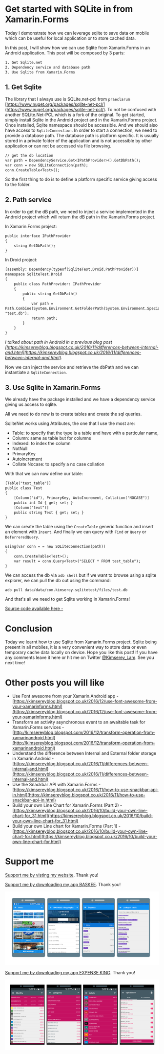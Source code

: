 # Get started with SQLite in from Xamarin.Forms

Today I demonstrate how we can leverage sqlite to save data on mobile which can be useful for local application or to store cached data.

In this post, I will show how we can use Sqlite from Xamarin.Forms in an Android application. This post will be composed by 3 parts:

```
1. Get Sqlite.net
2. Dependency service and database path
3. Use Sqlite from Xamarin.Forms
 ```

## 1. Get Sqlite

The library that I always use is SQLite.net-pcl from `praeclarum` [https://www.nuget.org/packages/sqlite-net-pcl/](https://www.nuget.org/packages/sqlite-net-pcl/).
To not be confused with another SQLite.Net-PCL which is a fork of the original.
To get started, simply install Sqlite in the Android project and in the Xamarin.Forms project. Once installed, Sqlite namespace should be accessible. And we should also have access to `SqliteConnection`. In order to start a connection, we need to provide a database path. The database path is platform specific. It is usually stored in a private folder of the application and is not accessible by other application or can not be accessed via file browsing. 

```
// get the db location
var path = DependencyService.Get<IPathProvider>().GetDbPath(); 
var conn = new SQLiteConnection(path);
conn.CreateTable<Test>();
```

So the first thing to do is to define a platform specific service giving access to the folder.

## 2. Path service

In order to get the dB path, we need to inject a service implemented in the Android project which will return the dB path in the Xamarin.Forms project.

In Xamarin.Forms project:

```
public interface IPathProvider
{
    string GetDbPath();
}
```

In Droid project:

```
[assembly: Dependency(typeof(SqliteTest.Droid.PathProvider))]
namespace SqliteTest.Droid
{
	public class PathProvider: IPathProvider
	{
		public string GetDbPath()
		{
			var path = Path.Combine(System.Environment.GetFolderPath(System.Environment.SpecialFolder.Personal), "test.db");
			return path;
		}
	}
}
```

_I talked about path in Android in a previous blog post [https://kimsereyblog.blogspot.co.uk/2016/11/differences-between-internal-and.html](https://kimsereyblog.blogspot.co.uk/2016/11/differences-between-internal-and.html)._

Now we can inject the service and retrieve the dbPath and we can instantiate a `SqliteConnection`.

## 3. Use Sqlite in Xamarin.Forms

We already have the package installed and we have a dependency service giving us access to sqlite.

All we need to do now is to create tables and create the sql queries.

SqliteNet works using Attributes, the one that I use the most are:
 - Table: to specify that the type is a table and have with a particular name, 
 - Column: same as table but for columns
 - Indexed: to index the column
 - NotNull
 - PrimaryKey
 - AutoIncrement
 - Collate Nocase: to specify a no case collation

With that we can now define our table:

```	
[Table("test_table")]
public class Test 
{
    [Column("id"), PrimaryKey, AutoIncrement, Collation("NOCASE")]
    public int Id { get; set; }
    [Column("text")]
    public string Text { get; set; }
}
```

We can create the table using the `CreateTable` generic function and insert an element with `Insert`. And finally we can query with `Find` or `Query` or `DeferreredQuery`.

```
using(var conn = = new SQLiteConnection(path))
{
    conn.CreateTable<Test>();
    var result = conn.Query<Test>("SELECT * FROM test_table");
}
```

We can access the db via `adb shell` but if we want to browse using a sqlite explorer, we can pull the db out using the command:

```
adb pull data/data/com.kimserey.sqlitetest/files/test.db
```

And that's all we need to get Sqlite working in Xamarin.Forms!

[Source code available here - ](https://github.com/Kimserey/SqliteTest)

# Conclusion

Today we learnt how to use Sqlite from Xamarin.Forms project. Sqlite being present in all mobiles, it is a very convenient way to store data or even temporary cache data locally on device. Hope you like this post! If you have any comments leave it here or hit me on Twitter [@Kimserey_Lam](https://twitter.com/Kimserey_Lam). See you next time!

# Other posts you will like

- Use Font awesome from your Xamarin.Android app - [https://kimsereyblog.blogspot.co.uk/2016/12/use-font-awesome-from-your-xamarinforms.html](https://kimsereyblog.blogspot.co.uk/2016/12/use-font-awesome-from-your-xamarinforms.html)
- Transform an activity asynchronous event to an awaitable task for Xamarin.Forms services - [http://kimsereyblog.blogspot.com/2016/12/transform-operation-from-xamarinandroid.html](http://kimsereyblog.blogspot.com/2016/12/transform-operation-from-xamarinandroid.html)
- Understand the difference between Internal and External folder storage in Xamarin.Android - [https://kimsereyblog.blogspot.co.uk/2016/11/differences-between-internal-and.html](https://kimsereyblog.blogspot.co.uk/2016/11/differences-between-internal-and.html)
- Use the Snackbar API with Xamarin.Forms - [https://kimsereyblog.blogspot.co.uk/2016/11/how-to-use-snackbar-api-in.html](https://kimsereyblog.blogspot.co.uk/2016/11/how-to-use-snackbar-api-in.html)
- Build your own Line Chart for Xamarin.Forms (Part 2) - [https://kimsereyblog.blogspot.co.uk/2016/10/build-your-own-line-chart-for_31.html](https://kimsereyblog.blogspot.co.uk/2016/10/build-your-own-line-chart-for_31.html)
- Build your own Line chart for Xamarin.Forms (Part 1) - [https://kimsereyblog.blogspot.co.uk/2016/10/build-your-own-line-chart-for.html](https://kimsereyblog.blogspot.co.uk/2016/10/build-your-own-line-chart-for.html)

# Support me
[Support me by visting my website](https://www.kimsereylam.com). Thank you!

[Support me by downloading my app BASKEE](https://www.kimsereylam.com/baskee). Thank you!

![baskee](https://raw.githubusercontent.com/Kimserey/kimserey.github.io/master/img/readme/baskee_screenshots.png)

[Support me by downloading my app EXPENSE KING](https://www.kimsereylam.com/expenseking). Thank you!

![expense king](https://raw.githubusercontent.com/Kimserey/kimserey.github.io/master/img/readme/expenseking_screenshots.png)
